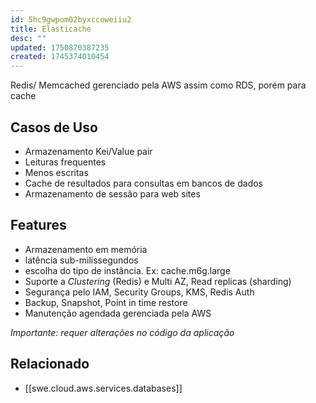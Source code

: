 ```yaml
---
id: 5hc9gwpom02byxccoweiiu2
title: Elasticache
desc: ""
updated: 1750870387235
created: 1745374010454
---
```


Redis/ Memcached gerenciado pela AWS assim como RDS, porém para cache

## Casos de Uso

- Armazenamento Kei/Value pair
- Leituras frequentes
- Menos escritas
- Cache de resultados para consultas em bancos de dados
- Armazenamento de sessão para web sites

## Features

- Armazenamento em memória
- latência sub-milissegundos
- escolha do tipo de instância. Ex: cache.m6g.large
- Suporte a _Clustering_ (Redis) e Multi AZ, Read replicas (sharding)
- Segurança pelo IAM, Security Groups, KMS, Redis Auth
- Backup, Snapshot, Point in time restore
- Manutenção agendada gerenciada pela AWS

_Importante: requer alterações no código da aplicação_

## Relacionado

- [[swe.cloud.aws.services.databases]]

